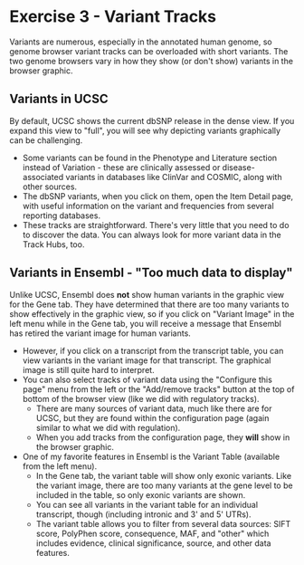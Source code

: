 # Exercise 3 - Variant Tracks  
Variants are numerous, especially in the annotated human genome, so genome browser variant tracks can be overloaded with short variants. The two genome browsers vary in how they show (or don't show) variants in the browser graphic.  

## Variants in UCSC  
By default, UCSC shows the current dbSNP release in the dense view. If you expand this view to "full", you will see why depicting variants graphically can be challenging.  
* Some variants can be found in the Phenotype and Literature section instead of Variation - these are clinically assessed or disease-associated variants in databases like ClinVar and COSMIC, along with other sources.
* The dbSNP variants, when you click on them, open the Item Detail page, with useful information on the variant and frequencies from several reporting databases.
* These tracks are straightforward. There's very little that you need to do to discover the data. You can always look for more variant data in the Track Hubs, too.

## Variants in Ensembl - "Too much data to display"    
Unlike UCSC, Ensembl does **not** show human variants in the graphic view for the Gene tab. They have determined that there are too many variants to show effectively in the graphic view, so if you click on "Variant Image" in the left menu while in the Gene tab, you will receive a message that Ensembl has retired the variant image for human variants.  
* However, if you click on a transcript from the transcript table, you can view variants in the variant image for that transcript. The graphical image is still quite hard to interpret.
* You can also select tracks of variant data using the "Configure this page" menu from the left or the "Add/remove tracks" button at the top of bottom of the browser view (like we did with regulatory tracks).
  * There are many sources of variant data, much like there are for UCSC, but they are found within the configuration page (again similar to what we did with regulation). 
  * When you add tracks from the configuration page, they **will** show in the browser graphic.  
* One of my favorite features in Ensembl is the Variant Table (available from the left menu).
  * In the Gene tab, the variant table will show only exonic variants. Like the variant image, there are too many variants at the gene level to be included in the table, so only exonic variants are shown.
  * You can see all variants in the variant table for an individual transcript, though (including intronic and 3' and 5' UTRs).  
  * The variant table allows you to filter from several data sources: SIFT score, PolyPhen score, consequence, MAF, and "other" which includes evidence, clinical significance, source, and other data features.
